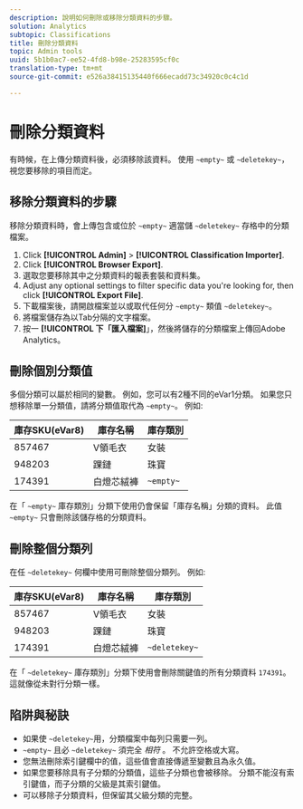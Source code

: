 ```yaml
---
description: 說明如何刪除或移除分類資料的步驟。
solution: Analytics
subtopic: Classifications
title: 刪除分類資料
topic: Admin tools
uuid: 5b1b0ac7-ee52-4fd8-b98e-25283595cf0c
translation-type: tm+mt
source-git-commit: e526a38415135440f666ecadd73c34920c0c4c1d

---
```



# 刪除分類資料

有時候，在上傳分類資料後，必須移除該資料。 使用 `~empty~` 或 `~deletekey~`，視您要移除的項目而定。

## 移除分類資料的步驟

移除分類資料時，會上傳包含或位於 `~empty~` 適當儲 `~deletekey~` 存格中的分類檔案。

1. Click **[!UICONTROL Admin]** &gt; **[!UICONTROL Classification Importer]**.
1. Click **[!UICONTROL Browser Export]**.
1. 選取您要移除其中之分類資料的報表套裝和資料集。
1. Adjust any optional settings to filter specific data you're looking for, then click **[!UICONTROL Export File]**.
1. 下載檔案後，請開啟檔案並以或取代任何分 `~empty~` 類值 `~deletekey~`。
1. 將檔案儲存為以Tab分隔的文字檔案。
1. 按一 **[!UICONTROL 下「匯入檔案]**」，然後將儲存的分類檔案上傳回Adobe Analytics。

## 刪除個別分類值

多個分類可以屬於相同的變數。 例如，您可以有2種不同的eVar1分類。 如果您只想移除單一分類值，請將分類值取代為 `~empty~`。 例如:

| 庫存SKU(eVar8) | 庫存名稱 | 庫存類別 |
| --- | --- | --- |
| 857467 | V領毛衣 | 女裝 |
| 948203 | 踝鏈 | 珠寶 |
| 174391 | 白燈芯絨褲 | `~empty~` |

在「 `~empty~` 庫存類別」分類下使用仍會保留「庫存名稱」分類的資料。 此值 `~empty~` 只會刪除該儲存格的分類資料。

## 刪除整個分類列

在任 `~deletekey~` 何欄中使用可刪除整個分類列。 例如:

| 庫存SKU(eVar8) | 庫存名稱 | 庫存類別 |
| --- | --- | --- |
| 857467 | V領毛衣 | 女裝 |
| 948203 | 踝鏈 | 珠寶 |
| 174391 | 白燈芯絨褲 | `~deletekey~` |

在「 `~deletekey~` 庫存類別」分類下使用會刪除關鍵值的所有分類資料 `174391`。 這就像從未對行分類一樣。

## 陷阱與秘訣

* 如果使 `~deletekey~`用，分類檔案中每列只需要一列。
* `~empty~` 且必 `~deletekey~` 須完全 *相符* 。 不允許空格或大寫。
* 您無法刪除索引鍵欄中的值，這些值會直接傳遞至變數且為永久值。
* 如果您要移除具有子分類的分類值，這些子分類也會被移除。 分類不能沒有索引鍵值，而子分類的父級是其索引鍵值。
* 可以移除子分類資料，但保留其父級分類的完整。
